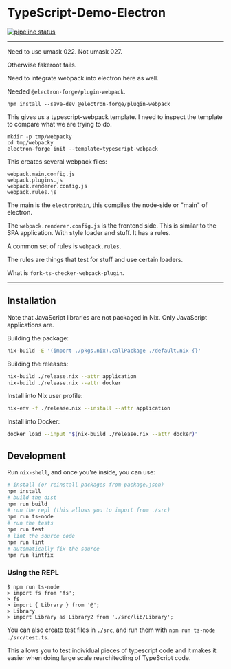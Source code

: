# TypeScript-Demo-Electron

[![pipeline status](https://gitlab.com/MatrixAI/open-source/TypeScript-Demo-Electron/badges/master/pipeline.svg)](https://gitlab.com/MatrixAI/open-source/TypeScript-Demo-Electron/commits/master)

---

Need to use umask 022. Not umask 027.

Otherwise fakeroot fails.

Need to integrate webpack into electron here as well.

Needed `@electron-forge/plugin-webpack`.

```
npm install --save-dev @electron-forge/plugin-webpack
```

This gives us a typescript-webpack template. I need to inspect the template to compare what we are trying to do.

```
mkdir -p tmp/webpacky
cd tmp/webpacky
electron-forge init --template=typescript-webpack
```

This creates several webpack files:

```
webpack.main.config.js
webpack.plugins.js
webpack.renderer.config.js
webpack.rules.js
```

The main is the `electronMain`, this compiles the node-side or "main" of electron.

The `webpack.renderer.config.js` is the frontend side. This is similar to the SPA application. With style loader and stuff. It has a rules.

A common set of rules is `webpack.rules`.

The rules are things that test for stuff and use certain loaders.

What is `fork-ts-checker-webpack-plugin`.




---

## Installation

Note that JavaScript libraries are not packaged in Nix. Only JavaScript applications are.

Building the package:

```sh
nix-build -E '(import ./pkgs.nix).callPackage ./default.nix {}'
```

Building the releases:

```sh
nix-build ./release.nix --attr application
nix-build ./release.nix --attr docker
```

Install into Nix user profile:

```sh
nix-env -f ./release.nix --install --attr application
```

Install into Docker:

```sh
docker load --input "$(nix-build ./release.nix --attr docker)"
```

## Development

Run `nix-shell`, and once you're inside, you can use:

```sh
# install (or reinstall packages from package.json)
npm install
# build the dist
npm run build
# run the repl (this allows you to import from ./src)
npm run ts-node
# run the tests
npm run test
# lint the source code
npm run lint
# automatically fix the source
npm run lintfix
```

### Using the REPL

```
$ npm run ts-node
> import fs from 'fs';
> fs
> import { Library } from '@';
> Library
> import Library as Library2 from './src/lib/Library';
```

You can also create test files in `./src`, and run them with `npm run ts-node ./src/test.ts`.

This allows you to test individual pieces of typescript code and it makes it easier when doing large scale rearchitecting of TypeScript code.
